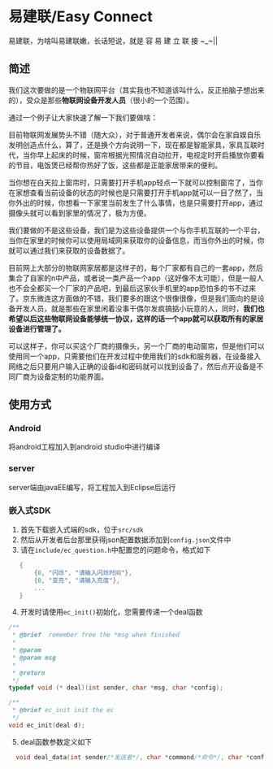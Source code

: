 # 易建联/Easy Connect

易建联，为啥叫易建联嫩，长话短说，就是    容  易  建  立  联  接    ~_~||

## 简述

我们这次要做的是一个物联网平台（其实我也不知道该叫什么，反正拍脑子想出来的），受众是那些**物联网设备开发人员**（很小的一个范围）。

通过一个例子让大家快速了解一下我们要做啥：

目前物联网发展势头不错（随大众），对于普通开发者来说，偶尔会在家自娱自乐发明创造点什么，算了，还是换个方向说明一下，现在都是智能家具，家具互联时代，当你早上起床的时候，窗帘根据光照情况自动拉开，电视定时开启播放你要看的节目，电饭煲已经帮你热好了饭，这些都是正能家居带来的便利。

当你想在白天拉上窗帘时，只需要打开手机app轻点一下就可以控制窗帘了，当你在家想查看当前设备的状态的时候也是只需要打开手机app就可以一目了然了，当你外出的时候，你想看一下家里当前发生了什么事情，也是只需要打开app，通过摄像头就可以看到家里的情况了，极为方便。

我们要做的不是这些设备，我们是为这些设备提供一个与你手机互联的一个平台，当你在家里的时候你可以使用局域网来获取你的设备信息，而当你外出的时候，你就可以通过我们来获取的设备数据了。

目前网上大部分的物联网家居都是这样子的，每个厂家都有自己的一套app，然后集合了自家的n中产品，或者说一类产品一个app（这好像不太可能），但是一般人也不会全都买一个厂家的产品吧，到最后这家伙手机里的app恐怕多的书不过来了。京东微连这方面做的不错，我们要多的跟这个很像很像，但是我们面向的是设备开发人员，就是那些在家里闲着没事干偶尔发疯搞掂小玩意的人，同时，**我们也希望以后这些物联网设备能够统一协议，这样的话一个app就可以获取所有的家居设备进行管理了。**

可以这样子，你可以买这个厂商的摄像头，另一个厂商的电动窗帘，但是他们可以使用同一个app，只需要他们在开发过程中使用我们的sdk和服务器，在设备接入网络之后只要用户输入正确的设备id和密码就可以找到设备了，然后点开设备是不同厂商为设备定制的功能界面。

## 使用方式

### Android

将android工程加入到android studio中进行编译

### server

server端由javaEE编写，将工程加入到Eclipse后运行

### 嵌入式SDK

  1. 首先下载嵌入式端的sdk，位于`src/sdk`
  2. 然后从开发者后台那里获得json配置数据添加到`config.json`文件中  
 2. 请在`include/ec_question.h`中配置您的问题命令，格式如下
 ```c
    {
        {0, "闪烁", "请输入闪烁时间"},
        {0, "变亮", "请输入亮度"},
        ...
    }
 ```

4. 开发时请使用`ec_init()`初始化，您需要传递一个deal函数

```c
/**                                                           
 * @brief  remember free the *msg when finished
 *
 * @param
 * @param msg
 *
 * @return
 */
typedef void (* deal)(int sender, char *msg, char *config);

/**
 * @brief ec_init init the ec
 */
void ec_init(deal d);

```

5. deal函数参数定义如下

 ```c
   void deal_data(int sender/*发送者*/, char *commond/*命令*/, char *config/*配置*/){}
 ```